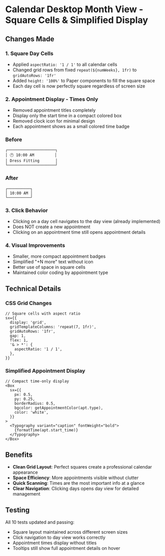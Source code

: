 # Calendar Desktop Month View - Square Cells & Simplified Display

## Changes Made

### 1. **Square Day Cells**

- Applied `aspectRatio: '1 / 1'` to all calendar cells
- Changed grid rows from fixed `repeat(${numWeeks}, 1fr)` to `gridAutoRows: '1fr'`
- Added `height: '100%'` to Paper components to fill the square space
- Each day cell is now perfectly square regardless of screen size

### 2. **Appointment Display - Times Only**

- Removed appointment titles completely
- Display only the start time in a compact colored box
- Removed clock icon for minimal design
- Each appointment shows as a small colored time badge

### Before

```
┌─────────────────────┐
│ 🕐 10:00 AM         │
│ Dress Fitting       │
└─────────────────────┘
```

### After

```
┌──────────┐
│ 10:00 AM │
└──────────┘
```

### 3. **Click Behavior**

- Clicking on a day cell navigates to the day view (already implemented)
- Does NOT create a new appointment
- Clicking on an appointment time still opens appointment details

### 4. **Visual Improvements**

- Smaller, more compact appointment badges
- Simplified "+N more" text without icon
- Better use of space in square cells
- Maintained color coding by appointment type

## Technical Details

### CSS Grid Changes

```tsx
// Square cells with aspect ratio
sx={{
  display: 'grid',
  gridTemplateColumns: 'repeat(7, 1fr)',
  gridAutoRows: '1fr',
  gap: 1,
  flex: 1,
  '& > *': {
    aspectRatio: '1 / 1',
  },
}}
```

### Simplified Appointment Display

```tsx
// Compact time-only display
<Box
  sx={{
    px: 0.5,
    py: 0.25,
    borderRadius: 0.5,
    bgcolor: getAppointmentColor(apt.type),
    color: 'white',
  }}
>
  <Typography variant="caption" fontWeight="bold">
    {formatTime(apt.start_time)}
  </Typography>
</Box>
```

## Benefits

- **Clean Grid Layout**: Perfect squares create a professional calendar appearance
- **Space Efficiency**: More appointments visible without clutter
- **Quick Scanning**: Times are the most important info at a glance
- **Clear Navigation**: Clicking days opens day view for detailed management

## Testing

All 10 tests updated and passing:

- Square layout maintained across different screen sizes
- Click navigation to day view works correctly
- Appointment times display without titles
- Tooltips still show full appointment details on hover
